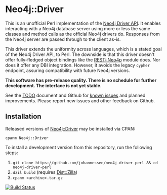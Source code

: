 Neo4j::Driver
=============

This is an unofficial Perl implementation of the [Neo4j Driver API][]. It
enables interacting with a Neo4j database server using more or less the same
classes and method calls as the official Neo4j drivers do. Responses from the
Neo4j server are passed through to the client as-is.

This driver extends the uniformity across languages, which is a stated goal of
the Neo4j Driver API, to Perl. The downside is that this driver doesn't offer
fully-fledged object bindings like the [REST::Neo4p][] module does.
Nor does it offer any DBI integration. However, it avoids the legacy `cypher`
endpoint, assuring compatibility with future Neo4j versions.

**This software has pre-release quality. There is no schedule for further
development. The interface is not yet stable.**

See the [TODO][] document and Github for [known issues][] and planned
improvements. Please report new issues and other feedback on Github.

[Neo4j Driver API]: https://neo4j.com/docs/developer-manual/3.3/drivers/
[REST::Neo4p]: https://metacpan.org/release/REST-Neo4p
[TODO]: https://github.com/johannessen/neo4j-driver-perl/blob/master/TODO.pod
[known issues]: https://github.com/johannessen/neo4j-driver-perl


Installation
------------

Released versions of [Neo4j::Driver][] may be installed via CPAN:

	cpanm Neo4j::Driver

To install a development version from this repository, run the following steps:

 1. `git clone https://github.com/johannessen/neo4j-driver-perl && cd neo4j-driver-perl`
 1. `dzil build` (requires [Dist::Zilla][])
 1. `cpanm <archive>.tar.gz`

[![Build Status](https://travis-ci.org/johannessen/neo4j-driver-perl.svg?branch=master)](https://travis-ci.org/johannessen/neo4j-driver-perl)

[Neo4j::Driver]: https://metacpan.org/release/Neo4j-Driver
[Dist::Zilla]: https://metacpan.org/release/Dist-Zilla
